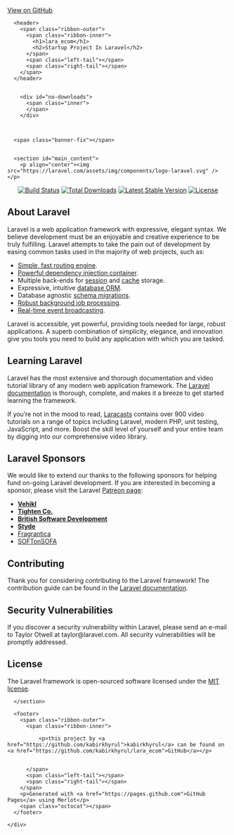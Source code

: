 <a id="forkme_banner" href="https://github.com/kabirkhyrul/lara_ecom">View on GitHub</a>
    <div class="shell">

      <header>
        <span class="ribbon-outer">
          <span class="ribbon-inner">
            <h1>lara_ecom</h1>
            <h2>Startup Project In Laravel</h2>
          </span>
          <span class="left-tail"></span>
          <span class="right-tail"></span>
        </span>
      </header>

      
        <div id="no-downloads">
          <span class="inner">
          </span>
        </div>
      


      <span class="banner-fix"></span>


      <section id="main_content">
        <p align="center"><img src="https://laravel.com/assets/img/components/logo-laravel.svg" /></p>

<p align="center">
<a href="https://travis-ci.org/laravel/framework"><img src="https://travis-ci.org/laravel/framework.svg" alt="Build Status" /></a>
<a href="https://packagist.org/packages/laravel/framework"><img src="https://poser.pugx.org/laravel/framework/d/total.svg" alt="Total Downloads" /></a>
<a href="https://packagist.org/packages/laravel/framework"><img src="https://poser.pugx.org/laravel/framework/v/stable.svg" alt="Latest Stable Version" /></a>
<a href="https://packagist.org/packages/laravel/framework"><img src="https://poser.pugx.org/laravel/framework/license.svg" alt="License" /></a>
</p>

<h2 id="about-laravel">About Laravel</h2>

<p>Laravel is a web application framework with expressive, elegant syntax. We believe development must be an enjoyable and creative experience to be truly fulfilling. Laravel attempts to take the pain out of development by easing common tasks used in the majority of web projects, such as:</p>

<ul>
  <li><a href="https://laravel.com/docs/routing">Simple, fast routing engine</a>.</li>
  <li><a href="https://laravel.com/docs/container">Powerful dependency injection container</a>.</li>
  <li>Multiple back-ends for <a href="https://laravel.com/docs/session">session</a> and <a href="https://laravel.com/docs/cache">cache</a> storage.</li>
  <li>Expressive, intuitive <a href="https://laravel.com/docs/eloquent">database ORM</a>.</li>
  <li>Database agnostic <a href="https://laravel.com/docs/migrations">schema migrations</a>.</li>
  <li><a href="https://laravel.com/docs/queues">Robust background job processing</a>.</li>
  <li><a href="https://laravel.com/docs/broadcasting">Real-time event broadcasting</a>.</li>
</ul>

<p>Laravel is accessible, yet powerful, providing tools needed for large, robust applications. A superb combination of simplicity, elegance, and innovation give you tools you need to build any application with which you are tasked.</p>

<h2 id="learning-laravel">Learning Laravel</h2>

<p>Laravel has the most extensive and thorough documentation and video tutorial library of any modern web application framework. The <a href="https://laravel.com/docs">Laravel documentation</a> is thorough, complete, and makes it a breeze to get started learning the framework.</p>

<p>If you’re not in the mood to read, <a href="https://laracasts.com">Laracasts</a> contains over 900 video tutorials on a range of topics including Laravel, modern PHP, unit testing, JavaScript, and more. Boost the skill level of yourself and your entire team by digging into our comprehensive video library.</p>

<h2 id="laravel-sponsors">Laravel Sponsors</h2>

<p>We would like to extend our thanks to the following sponsors for helping fund on-going Laravel development. If you are interested in becoming a sponsor, please visit the Laravel <a href="http://patreon.com/taylorotwell">Patreon page</a>:</p>

<ul>
  <li><strong><a href="http://vehikl.com">Vehikl</a></strong></li>
  <li><strong><a href="https://tighten.co">Tighten Co.</a></strong></li>
  <li><strong><a href="https://www.britishsoftware.co">British Software Development</a></strong></li>
  <li><strong><a href="https://styde.net">Styde</a></strong></li>
  <li><a href="https://www.fragrantica.com">Fragrantica</a></li>
  <li><a href="https://softonsofa.com/">SOFTonSOFA</a></li>
</ul>

<h2 id="contributing">Contributing</h2>

<p>Thank you for considering contributing to the Laravel framework! The contribution guide can be found in the <a href="http://laravel.com/docs/contributions">Laravel documentation</a>.</p>

<h2 id="security-vulnerabilities">Security Vulnerabilities</h2>

<p>If you discover a security vulnerability within Laravel, please send an e-mail to Taylor Otwell at taylor@laravel.com. All security vulnerabilities will be promptly addressed.</p>

<h2 id="license">License</h2>

<p>The Laravel framework is open-sourced software licensed under the <a href="http://opensource.org/licenses/MIT">MIT license</a>.</p>

      </section>

      <footer>
        <span class="ribbon-outer">
          <span class="ribbon-inner">
            
              <p>this project by <a href="https://github.com/kabirkhyrul">kabirkhyrul</a> can be found on <a href="https://github.com/kabirkhyrul/lara_ecom">GitHub</a></p>
            
            
          </span>
          <span class="left-tail"></span>
          <span class="right-tail"></span>
        </span>
        <p>Generated with <a href="https://pages.github.com">GitHub Pages</a> using Merlot</p>
        <span class="octocat"></span>
      </footer>

    </div>
